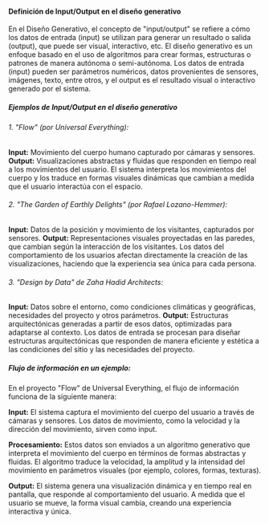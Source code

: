 #### Definición de Input/Output en el diseño generativo
En el Diseño Generativo, el concepto de "input/output" se refiere a cómo los datos de entrada (input) se utilizan para generar un resultado o salida (output), que puede ser visual, interactivo, etc. El diseño generativo es un 
enfoque basado en el uso de algoritmos para crear formas, estructuras o patrones de manera autónoma o semi-autónoma. Los datos de entrada (input) pueden ser parámetros numéricos, datos provenientes de sensores, imágenes, 
texto, entre otros, y el output es el resultado visual o interactivo generado por el sistema.

##### Ejemplos de Input/Output en el diseño generativo

###### 1. "Flow" (por Universal Everything):
**Input:** Movimiento del cuerpo humano capturado por cámaras y sensores.
**Output:** Visualizaciones abstractas y fluidas que responden en tiempo real a los movimientos del usuario.
El sistema interpreta los movimientos del cuerpo y los traduce en formas visuales dinámicas que cambian a medida que el usuario interactúa con el espacio.

###### 2. "The Garden of Earthly Delights" (por Rafael Lozano-Hemmer):
**Input:** Datos de la posición y movimiento de los visitantes, capturados por sensores.
**Output:** Representaciones visuales proyectadas en las paredes, que cambian según la interacción de los visitantes.
Los datos del comportamiento de los usuarios afectan directamente la creación de las visualizaciones, haciendo que la experiencia sea única para cada persona.

###### 3. "Design by Data" de Zaha Hadid Architects:
**Input:** Datos sobre el entorno, como condiciones climáticas y geográficas, necesidades del proyecto y otros parámetros.
**Output:** Estructuras arquitectónicas generadas a partir de esos datos, optimizadas para adaptarse al contexto.
Los datos de entrada se procesan para diseñar estructuras arquitectónicas que responden de manera eficiente y estética a las condiciones del sitio y las necesidades del proyecto.

##### Flujo de información en un ejemplo:
En el proyecto "Flow" de Universal Everything, el flujo de información funciona de la siguiente manera:

**Input:** El sistema captura el movimiento del cuerpo del usuario a través de cámaras y sensores. Los datos de movimiento, como la velocidad y la dirección del movimiento, sirven como input.

**Procesamiento:** Estos datos son enviados a un algoritmo generativo que interpreta el movimiento del cuerpo en términos de formas abstractas y fluidas. El algoritmo traduce la velocidad, la amplitud y la intensidad del movimiento en parámetros visuales (por ejemplo, colores, formas, texturas).

**Output:** El sistema genera una visualización dinámica y en tiempo real en pantalla, que responde al comportamiento del usuario. A medida que el usuario se mueve, la forma visual cambia, creando una experiencia interactiva y única.
